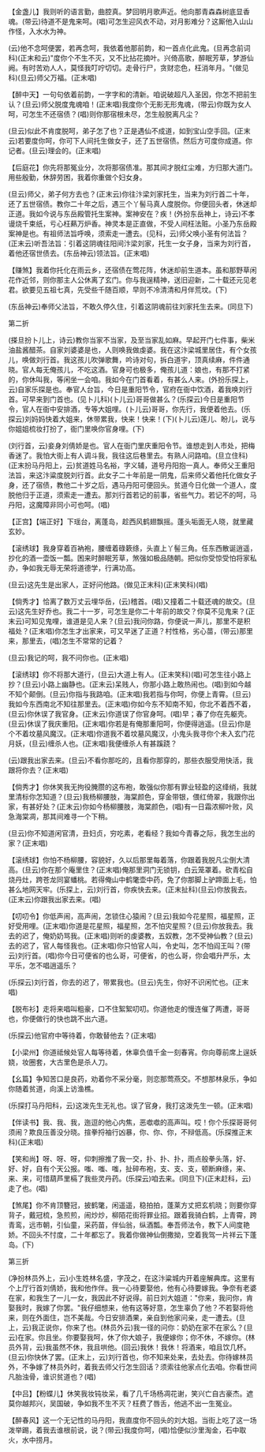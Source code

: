 <!-- { "loadSidebar": true } -->
【金盏儿】我则听的语言勤，曲腔真。梦回明月歌声近。他向那青森森树底显香魂。(带云)待道不是鬼来呵。(唱)可怎生迎风衣不动，对月影难分？这厮他入山山作怪，入水水为神。

(云)他不念呵便罢，若再念呵，我依着他那前韵，和一首点化此鬼。(旦再念前词科)(正末和云)"度你个不生不灭，又不比拈花摘叶。兴倚高歌，醉眠芳草，梦游仙阙。有时苦劝人人，莫怪我叮咛切切。走骨行尸，贪财恋色，枉消年月。"(做见科)(旦云)师父万福。(正末唱)

【醉中天】一句句依着前韵，一字字和的清新。咱说破超凡入圣因，你怎不把前生认？(旦云)师父脱度鬼魂咱！(正末唱)我度你个无影无形鬼魂，(带云)你既为女人呵，可怎生不还宿债？(唱)则你那宿根未尽，怎生般脱离凡尘？

(旦云)似此不肯度脱呵，弟子怎了也？正是遇仙不成道，如到宝山空手回。(正末云)若要度你呵，你可下人间托生做女子，还了五世宿债。然后方可度你成道。你记者。(旦云)理会的。(正末唱)

【后庭花】你先将那冤业分，次将那宿债准。那其间才脱红尘难，方归那大道门。用些殷勤，休辞劳困，我着你重做个妇女身。

(旦云)师父，弟子何方去也？(正末云)你往汴梁刘家托生，当来为刘行首二十年，还了五世宿债。教你二十年之后，遇三个丫髻马真人度脱你。你便回头者，休迷却正道。我如今说与东岳殿管托生案神。案神安在？疾！(外扮东岳神上，诗云)不孝谩烧千束纸，亏心枉爇万炉香。神灵本是正直做，不受人间枉法赃。小圣乃东岳殿案神是也。有祖师法旨呼唤，须索走一遭去。(见科，云)师父唤小圣有何法旨？(正末云)听吾法旨：引着这阴魂往阳间汴梁刘家，托生一女子身，当来为刘行首，着他还宿世债去。(东岳神云)领法旨。(正末唱)

【赚煞】我着你托化在雨云乡，还宿债在莺花阵，休迷却前生道本。虽和那野草闲花作近邻，则你那主人公休离了玄门。你与我逞精神，送旧迎新，二十载还元见老君。欲要见五祖七真，先受些千随百顺，早则不冷清清和月伴荒坟。(下)

(东岳神云)奉师父法旨，不敢久停久住，引着这阴魂前往刘家托生去来。(同旦下)

第二折

(搽旦扮卜儿上，诗云)教你当家不当家，及至当家乱如麻。早起开门七件事，柴米油盐酱醋茶。自家刘婆婆是也，人则唤我做虔婆。我在这汴梁城里居住，有个女孩儿，唤做刘行首。我这孩儿吹弹歌舞，吟诗对句，拆白道宇，顶真续麻，件件通晓。官人每无俺孩儿，不吃这酒。官身可也极多，俺孩儿道：娘也，有那不打紧的，你休叫我，等闲坐一会咱。我如今在门首看着，有甚么人来。(外扮乐探上，云)自家乐探是也。奉官人台旨，今日是重阳节令，官府在衙中饮酒，着我唤刘行首。可早来到门首也。(见卜儿科)(卜儿云)哥哥做甚么？(乐探云)今日是重阳节令，官人在衙中安排酒，专等大姐哩。(卜儿云)哥哥，你先行，我便着他去。(乐探云)刘妈妈快着大姐来，休带累我，快来！快来！(下)(卜儿云)莲儿、盼儿，说与你姐姐梳妆打扮了，衙门里唤你官身哩。(下)

(刘行首，云)妾身刘倩娇是也。官人在衙门里庆重阳令节。谁想走到人市处，把梅香迷了。我怕大街上有人调斗我，我往这后巷里去。有熟人问路咱。(旦立住科)(正末扮马丹阳上，云)贫道姓马名裕，字义辅，道号丹阳抱一真人。奉师父王重阳法旨，来这汴粱度脱刘行首。此女子二十年前是一阴鬼，后来师父着他托化做女子身，还了宿债，教他二十岁之后，遇马丹阳可便回头。贫道今日化做一个道人，度脱他归于正道，须索走一遭去。那刘行首若记的前事，省些气力。若记不的呵，马丹阳，这魔障非同小可也呵。(唱)

【正宫】【端正好】下瑶台，离蓬岛，趁西风鹤翅飘摇。蓬头垢面无人晓，就里藏玄妙。

【滚绣球】我身穿着百衲袍，腰缠着碌簌绦，头直上丫髻三角。任东西散诞逍遥，抄化的酒一壶饭一瓢。困来时醉眠芳草，煞强如极品随朝。把似你受惊受怕将家私办，争如我无辱无荣将道德学，行满功高。

(旦云)这先生是出家人，正好问他路。(做见正末科)(正末笑科)(唱)

【倘秀才】恰离了数万丈云埋华岳，(云)稽首。(唱)又撞着二十载还魂的故交。(旦云)这先生好乔也。我二十一岁，可怎生是你二十年前的故交？你莫不见鬼来？(正末云)可知见鬼哩，谁道是见人来？(旦云)我问你路，你便说一声儿，那里不是积福处？(正末唱)你怎生才出家来，可又早迷了正道？村性格，劣心苗，(带云)那里来，那里去，(唱)怎生不常常的记着？

(旦云)我记的呵，我不问你也。(正末唱)

【滚绣球】你不将那大道行，(旦云)大道上有人。(正末笑科)(唱)可怎生往小路上抄？(旦云)小路上幽静也。(正末云)呆贱人，你那小路上敢热闹也。(唱)到如今越不知个颠倒。(旦云)你指与我路咱。(正末唱)我若指与你呵，你便上青霄。(旦云)我如今东西南北不知往那里去。(正末唱)你如今东不知南不知，你北不着西不着，(旦云)你休误了我官身。(正末云)你道误了你官身呵。(唱)早；春了你在先躯壳。(旦云)休误了我庆重阳。(正末唱)你若是有俺那重阳呵，你便得逍遥。(旦云)你是个不着坟墓风魔汉。(正末唱)你道我不着坟墓风魔汉，小鬼头我寻你个未入玄门花月妖，(旦云)缠杀人也。(正末唱)我便缠杀人有甚蹊跷？

(云)跟我出家去来。(旦云)不看你那吃的，且看你那穿的，那些衣服受用快活，我跟将你去？(正末唱)

【倘秀才】你休笑我无拘役腌臜的这布袍，敢强似你那有罪业轻盈的这绛绡，我就里清标你怎知道？(旦云)我杨柳腰肢，海棠颜色，穿金带银，偎红倚翠，我跟你出家，有甚好处？(正末云)你如今杨柳腰肢，海棠颜色，(唱)有一日霜浓柳叶败，风急海棠凋，那其间难寻一个下稍。

(旦云)你不知道闲官清，丑妇贞，穷吃素，老看经？我如今青春之际，我怎生出的家？(正末唱)

【滚绣球】你怕不杨柳腰，容貌好，久以后那里每着落，你跟着我脱凡尘倒大清高。(旦云)你在那个庵里住？(正末唱)俺那里洞门无锁钥，白云笼罩着。砍青松自烧丹灶，跨苍龙同宴蟠桃。若得俺山中鹤氅壶中药，免了你那脚上驴蹄面上毛，怕甚么地网天牢。(乐探上，云)刘行首，你疾快去来。(正末扯科)(旦云)你放我去。(正末云)你跟我出家去来。(唱)

【叨叨令】你低声闹，高声闹，怎锁住心猿闹？(旦云)我如今花星照，福星照，正好受用哩。(正末唱)你道是花星照，福星照，怎不怕灾星照？(旦云)你放我去。我去的迟了，俺奶奶骂我。(正末唱)则听的虔婆教，五奴教，怎不受神仙教？(旦云)去的迟了，官人每怪我也。(正末唱)你只怕官人叫，令史叫，怎不怕阎王叫？(带云)刘行首。(唱)你今日可便省的也么哥，可便省，的也么哥，你会唱升严乐，太平乐，怎不唱逍遥乐？

(乐探云)刘行首，你去的迟了，带累我也。(旦云)先生，你好不识闲忙也。(正末唱)

【脱布衫】走将来唱叫粗豪，口不住絮絮叨叨。你道他走的慢连催了两遭，哥哥也，你便做行的快也跳不出六道。

(乐探云)他官府中等待着，你敢替他去？(正末唱)

【小梁州】你道祗候处官人每等待着，休辜负值千金一刻春宵。你向尊前席上逞妖娆，妆圈套，大古里色是杀人刀。

【幺篇】争知苦口是良药，劝着你不采分毫，则恋那莺燕交。不想那林泉乐，争如你随着贫道，向溪上访渔樵。

(乐探打马丹阳科，云)这泼先生无礼也。误了官身，我打这泼先生一顿。(正末唱)

【伴读书】我、我、我，迤逗的他心内焦，恶噷噷的高声叫。哎！你个乐探哥哥何须闹？欺良压善没分晓。揎拳捋袖行凶暴，你、你、你，不辩低高。(乐探推正末科)(正末唱)

【笑和尚】呀、呀、呀，仰刺擦推了我一交，扑、扑、扑，雨点般拳头落，好、好、好，自有个天公报。嗤、嗤、嗤，扯碎布袍，支、支、支，顿断麻绦，来、来、来，可惜葫芦里槅了我些灵丹药。(乐探云)咱去来。(同旦下)(正末赶科，云)走了也。(唱)

【煞尾】你不肯顶簪冠，披鹤氅，闲遥遥，稳拍拍，蓬莱方丈把玄机晓；则要你穿背子，戴冠梳，急煎煎，闹炒炒，柳陌花街将罪业招。跟着我骑白鹤，上青霄，跨青鸾，远市朝，引仙童，采药苗，伴仙翁，纵酒瓢。奉吾师法令，教下人间度艳娇。不回头不忖度，二十年都忘了。我着你做神仙倒撒拗，空着我驾一片祥云下蓬岛。(下)

第三折

(净扮林员外上，云)小生姓林名盛，字茂之，在这汴粱城内开着座解典库。这里有个上厅行首刘倩娇，我和他作伴。我一心待要娶他，他有心待要嫁我。争奈有老婆在家，和我生了一儿一女，我因此不好说得。前日刘大姐道："你来，我问你，肯娶我时，我嫁了你罢。"我仔细想来，他有这等好意，怎生辜负了他？不若娶将他来，则在外面住，岂不美哉。今日安排酒果，亲自到他家问亲，走一遭去。(旦上，云)我正说你，你来了也。(林员外云)我一径的问你：奶奶在家不在家么？(旦云)在家。你且坐。你要娶我呵，休了你大娘子，我便嫁你；你不休，不嫁你。(林员外背，云)我虽然不休，我且哄他。(回云)我休！我休！将酒来，咱且饮几杯。(旦云)你快休了罢。(正末上，云)刘行首也，你不知来处来，去处去。你待嫁林员外，不争嫁了林员外时，着我去师父行怎生回话？须索往他家点化去咱。你看世间凡胎浊骨，谁识贫道也？(唱)

【中吕】【粉蝶儿】休笑我妆钝妆呆，看了几千场杨凋花谢，笑兴亡自古豪杰。遮莫你越邦兴，吴国破，争如我不生不灭？枉费了唇舌，他逃不出一生冤业。

【醉春风】这一个无记性的马丹阳，我直度你不回头的刘大姐。当街上吃了这一场泼举踢，着我去谁根前说，说？(带云)我度你呵，(唱)恰便似沙里淘金，石中取火，水中捞月。

